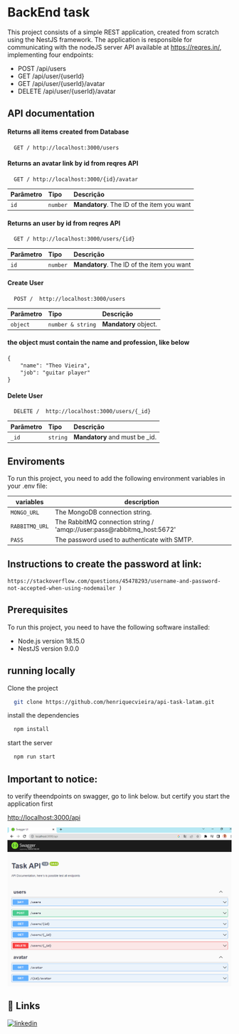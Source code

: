 # BackEnd task

This project consists of a simple REST application, created from scratch using the NestJS framework. The application is responsible for communicating with the nodeJS server API available at https://reqres.in/, implementing four endpoints:

- POST /api/users
- GET /api/user/{userId}
- GET /api/user/{userId}/avatar
- DELETE /api/user/{userId}/avatar

## API documentation

#### Returns all items created from Database

```http
  GET / http://localhost:3000/users
```

#### Returns an avatar link by id from reqres API

```http
  GET / http://localhost:3000/{id}/avatar
```

| Parâmetro | Tipo     | Descrição                                  |
| :-------- | :------- | :----------------------------------------- |
| `id`      | `number` | **Mandatory**. The ID of the item you want |

#### Returns an user by id from reqres API

```http
  GET / http://localhost:3000/users/{id}
```

| Parâmetro | Tipo     | Descrição                                  |
| :-------- | :------- | :----------------------------------------- |
| `id`      | `number` | **Mandatory**. The ID of the item you want |

#### Create User

```http
  POST /  http://localhost:3000/users
```

| Parâmetro | Tipo              | Descrição             |
| :-------- | :---------------- | :-------------------- |
| `object`  | `number & string` | **Mandatory** object. |

#### the object must contain the name and profession, like below

```
{
    "name": "Theo Vieira",
    "job": "guitar player"
}

```

#### Delete User

```http
  DELETE /  http://localhost:3000/users/{_id}
```

| Parâmetro | Tipo     | Descrição                       |
| :-------- | :------- | :------------------------------ |
| `_id`     | `string` | **Mandatory** and must be \_id. |

## Enviroments

To run this project, you need to add the following environment variables in your .env file:

| variables      | description                                                            |
| -------------- | ---------------------------------------------------------------------- |
| `MONGO_URL`    | The MongoDB connection string.                                         |
| `RABBITMQ_URL` | The RabbitMQ connection string / 'amqp://user:pass@rabbitmq_host:5672' |
| `PASS`         | The password used to authenticate with SMTP.                           |

## Instructions to create the password at link:

```
https://stackoverflow.com/questions/45478293/username-and-password-not-accepted-when-using-nodemailer )
```

## Prerequisites

To run this project, you need to have the following software installed:

- Node.js version 18.15.0
- NestJS version 9.0.0

## running locally

Clone the project

```bash
  git clone https://github.com/henriquecvieira/api-task-latam.git
```

install the dependencies

```bash
  npm install
```

start the server

```bash
  npm run start
```

## Important to notice:

to verify theendpoints on swagger, go to link below.
but certify you start the application first

<http://localhost:3000/api>

![Screenshot](screenshot.PNG)

## 🔗 Links

[![linkedin](https://img.shields.io/badge/linkedin-0A66C2?style=for-the-badge&logo=linkedin&logoColor=white)](https://www.linkedin.com/in/henriquecarvalhovieira/)
